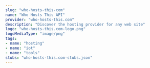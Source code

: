 ```yaml
---
slug: "who-hosts-this-com"
name: "Who Hosts This API"
provider: "who-hosts-this.com"
description: "Discover the hosting provider for any web site"
logo: "who-hosts-this.com-logo.png"
logoMediaType: "image/png"
tags:
- name: "hosting"
- name: "iot"
- name: "tools"
stubs: "who-hosts-this.com-stubs.json"
---
```

